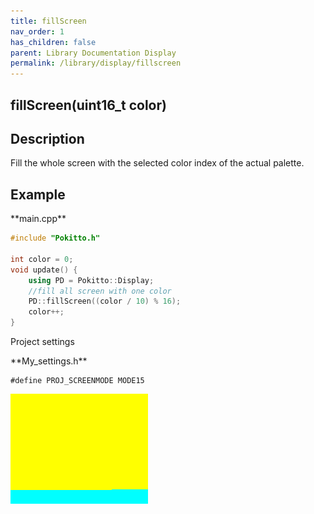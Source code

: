 ```yaml
---
title: fillScreen
nav_order: 1
has_children: false
parent: Library Documentation Display
permalink: /library/display/fillscreen
---
```


## fillScreen(uint16_t color)

## Description
Fill the whole screen with the selected color index of the actual palette.


## Example

<div class="code-example" markdown="1">
**main.cpp**
</div>


```cpp
#include "Pokitto.h"

int color = 0;
void update() {
    using PD = Pokitto::Display;
    //fill all screen with one color
    PD::fillScreen((color / 10) % 16);
    color++;
}
```

Project settings
<div class="code-example" markdown="1">
**My_settings.h**
</div>

```
#define PROJ_SCREENMODE MODE15
```

<div style="min-width: 33.33%">
    <img src="fillscreen.gif">
</div>
